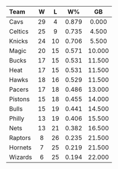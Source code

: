 | Team                             |  W  |  L  |  W%   |   GB   |
|:---------------------------------|:---:|:---:|:-----:|:------:|
| [](/r/clevelandcavs) Cavs        | 29  |  4  | 0.879 | 0.000  |
| [](/r/bostonceltics) Celtics     | 25  |  9  | 0.735 | 4.500  |
| [](/r/nyknicks) Knicks           | 24  | 10  | 0.706 | 5.500  |
| [](/r/orlandomagic) Magic        | 20  | 15  | 0.571 | 10.000 |
| [](/r/mkebucks) Bucks            | 17  | 15  | 0.531 | 11.500 |
| [](/r/heat) Heat                 | 17  | 15  | 0.531 | 11.500 |
| [](/r/atlantahawks) Hawks        | 18  | 16  | 0.529 | 11.500 |
| [](/r/pacers) Pacers             | 17  | 18  | 0.486 | 13.000 |
| [](/r/detroitpistons) Pistons    | 15  | 18  | 0.455 | 14.000 |
| [](/r/chicagobulls) Bulls        | 15  | 19  | 0.441 | 14.500 |
| [](/r/sixers) Philly             | 13  | 19  | 0.406 | 15.500 |
| [](/r/gonets) Nets               | 13  | 21  | 0.382 | 16.500 |
| [](/r/torontoraptors) Raptors    |  8  | 26  | 0.235 | 21.500 |
| [](/r/charlottehornets) Hornets  |  7  | 25  | 0.219 | 21.500 |
| [](/r/washingtonwizards) Wizards |  6  | 25  | 0.194 | 22.000 |